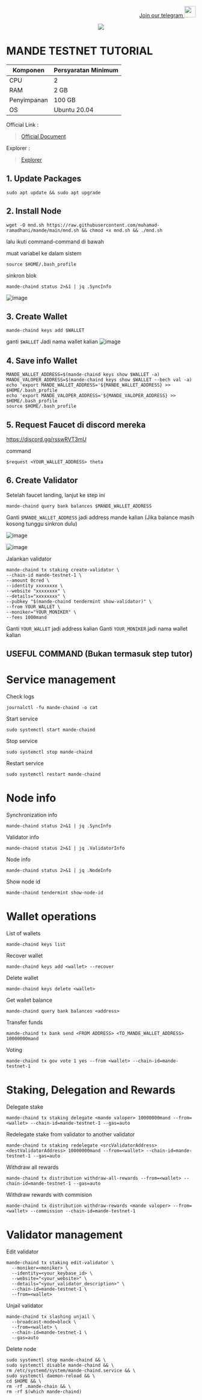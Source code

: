 <p style="font-size:14px" align="right">
<a href="https://t.me/PemulungAirdropID" target="_blank">Join our telegram <img src="https://user-images.githubusercontent.com/72949170/194228482-0f875615-e155-4b12-8716-8111addd6cba.jpg" width="30"/></a>
</p>

<p align="center">
  <img height="auto" height="auto" src="https://user-images.githubusercontent.com/72949170/198543164-b019a174-2404-456d-9edf-53e0d9a71204.png">
</p>

# MANDE TESTNET TUTORIAL

|  Komponen |  Persyaratan Minimum |
| ------------ | ------------ |
| CPU  | 2  |
| RAM | 2 GB  |
| Penyimpanan  | 100 GB |
| OS | Ubuntu 20.04 |

Official Link :
> [Official Document](https://github.com/mande-labs)

Explorer :
> [Explorer](https://explorer.stavr.tech/mande-chain)


## 1. Update Packages 
```
sudo apt update && sudo apt upgrade
```

## 2. Install Node
```
wget -O mnd.sh https://raw.githubusercontent.com/muhamad-ramadhani/mande/main/mnd.sh && chmod +x mnd.sh && ./mnd.sh
```

lalu ikuti command-command di bawah

muat variabel ke dalam sistem
```
source $HOME/.bash_profile
```

sinkron blok
```
mande-chaind status 2>&1 | jq .SyncInfo
```

![image](https://user-images.githubusercontent.com/72949170/198545540-677f28dc-1217-443a-bcd0-db4f18031bfc.png)

## 3. Create Wallet
```
mande-chaind keys add $WALLET
```

ganti ```$WALLET``` Jadi nama wallet kalian
![image](https://user-images.githubusercontent.com/72949170/198546079-2477fd12-c420-4669-8315-055c10bc30e4.png)


## 4. Save info Wallet

```
MANDE_WALLET_ADDRESS=$(mande-chaind keys show $WALLET -a)
MANDE_VALOPER_ADDRESS=$(mande-chaind keys show $WALLET --bech val -a)
echo 'export MANDE_WALLET_ADDRESS='${MANDE_WALLET_ADDRESS} >> $HOME/.bash_profile
echo 'export MANDE_VALOPER_ADDRESS='${MANDE_VALOPER_ADDRESS} >> $HOME/.bash_profile
source $HOME/.bash_profile
```

## 5. Request Faucet di discord mereka

https://discord.gg/rsswRVT3mU

command

```
$request <YOUR_WALLET_ADDRESS> theta
```

## 6. Create Validator
Setelah faucet landing, lanjut ke step ini

```
mande-chaind query bank balances $MANDE_WALLET_ADDRESS
```

Ganti ```$MANDE_WALLET_ADDRESS``` jadi address mande kalian
(Jika balance masih kosong tunggu sinkron dulu)

![image](https://user-images.githubusercontent.com/72949170/198547701-8ce4d8f1-776c-439b-8c15-a6f4d4b21071.png)

![image](https://user-images.githubusercontent.com/72949170/198547865-ac4f71dd-f6a9-4309-b982-3f995241f454.png)

Jalankan validator

```
mande-chaind tx staking create-validator \
--chain-id mande-testnet-1 \
--amount 0cred \
--identity xxxxxxxx \
--website "xxxxxxxx" \
--details="xxxxxxxx" \
--pubkey "$(mande-chaind tendermint show-validator)" \
--from YOUR_WALLET \
--moniker="YOUR_MONIKER" \
--fees 1000mand
```

Ganti ```YOUR_WALLET``` jadi address kalian
Ganti ```YOUR_MONIKER``` jadi nama wallet kalian




## USEFUL COMMAND (Bukan termasuk step tutor)

# Service management
Check logs

```
journalctl -fu mande-chaind -o cat
```

Start service

```
sudo systemctl start mande-chaind
```

Stop service

```
sudo systemctl stop mande-chaind
```

Restart service

```
sudo systemctl restart mande-chaind
```

# Node info
Synchronization info

```
mande-chaind status 2>&1 | jq .SyncInfo
```

Validator info

```
mande-chaind status 2>&1 | jq .ValidatorInfo
```

Node info

```
mande-chaind status 2>&1 | jq .NodeInfo
```

Show node id

```
mande-chaind tendermint show-node-id
```

# Wallet operations

List of wallets

```
mande-chaind keys list
```

Recover wallet

```
mande-chaind keys add <wallet> --recover
```

Delete wallet

```
mande-chaind keys delete <wallet>
```

Get wallet balance

```
mande-chaind query bank balances <address>
```

Transfer funds

```
mande-chaind tx bank send <FROM ADDRESS> <TO_MANDE_WALLET_ADDRESS> 10000000mand
```

Voting

```
mande-chaind tx gov vote 1 yes --from <wallet> --chain-id=mande-testnet-1
```

# Staking, Delegation and Rewards

Delegate stake

```
mande-chaind tx staking delegate <mande valoper> 10000000mand --from=<wallet> --chain-id=mande-testnet-1 --gas=auto
```

Redelegate stake from validator to another validator

```
mande-chaind tx staking redelegate <srcValidatorAddress> <destValidatorAddress> 10000000mand --from=<wallet> --chain-id=mande-testnet-1 --gas=auto
```

Withdraw all rewards

```
mande-chaind tx distribution withdraw-all-rewards --from=<wallet> --chain-id=mande-testnet-1 --gas=auto
```

Withdraw rewards with commision

```
mande-chaind tx distribution withdraw-rewards <mande valoper> --from=<wallet> --commission --chain-id=mande-testnet-1
```

# Validator management

Edit validator

```
mande-chaind tx staking edit-validator \
  --moniker=<moniker> \
  --identity=<your_keybase_id> \
  --website="<your_website>" \
  --details="<your_validator_description>" \
  --chain-id=mande-testnet-1 \
  --from=<wallet>
```

Unjail validator

```
mande-chaind tx slashing unjail \
  --broadcast-mode=block \
  --from=<wallet> \
  --chain-id=mande-testnet-1 \
  --gas=auto
```

Delete node

```
sudo systemctl stop mande-chaind && \
sudo systemctl disable mande-chaind && \
rm /etc/systemd/system/mande-chaind.service && \
sudo systemctl daemon-reload && \
cd $HOME && \
rm -rf .mande-chain && \
rm -rf $(which mande-chaind)
```
